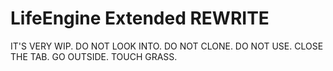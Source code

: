 # LifeEngine Extended REWRITE
IT'S VERY WIP. DO NOT LOOK INTO. DO NOT CLONE. DO NOT USE. CLOSE THE TAB. GO OUTSIDE. TOUCH GRASS.